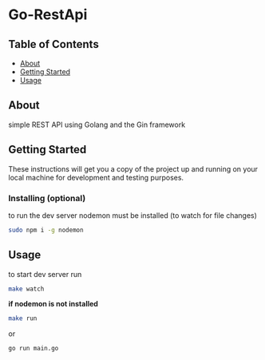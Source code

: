 # Go-RestApi

## Table of Contents

- [About](#about)
- [Getting Started](#getting_started)
- [Usage](#usage)

## About <a name = "about"></a>

simple REST API using Golang and the Gin framework

## Getting Started <a name = "getting_started"></a>

These instructions will get you a copy of the project up and running on your local machine for development and testing purposes.

### Installing (optional)

to run the dev server nodemon must be installed (to watch for file changes)

```bash
sudo npm i -g nodemon
```

## Usage <a name = "usage"></a>

to start dev server run

```bash
make watch
```

**if nodemon is not installed**

```bash
make run
```

or

```bash
go run main.go
```
